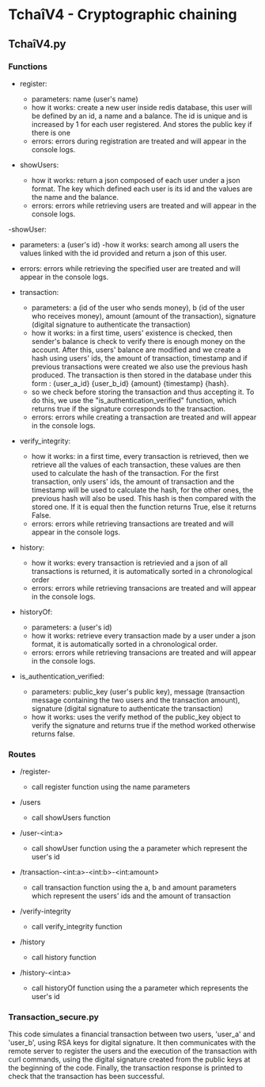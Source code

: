 
# TchaîV4 - Cryptographic chaining

## TchaîV4.py

### Functions

- register: 
  - parameters: name (user's name)
  - how it works: create a new user inside redis database, this user will be defined by an id, a name and a balance. The id is unique and is increased by 1 for each user registered. And stores the public key if there is one
  - errors: errors during registration are treated and will appear in the console logs.

- showUsers:
  - how it works: return a json composed of each user under a json format. The key which defined each user is its id and the values are the name and the balance.
  - errors: errors while retrieving users are treated and will appear in the console logs.

-showUser:
  - parameters: a (user's id)
  -how it works: search among all users the values linked with the id provided and return a json of this user.
  - errors: errors while retrieving the specified user are treated and will appear in the console logs.

- transaction:
  - parameters: a (id of the user who sends money), b (id of the user who receives money), amount (amount of the transaction), signature (digital signature to authenticate the transaction)
  - how it works: in a first time, users' existence is checked, then sender's balance is check to verify there is enough money on the account. After this, users' balance are modified and we create a hash using users' ids, the amount of transaction, timestamp and if previous transactions were created we also use the previous hash produced. The transaction is then stored in the database under this form : {user_a_id} {user_b_id} {amount} {timestamp} {hash}.
  - so we check before storing the transaction and thus accepting it. To do this, we use the "is_authentication_verified" function, which returns true if the signature corresponds to the transaction.
  - errors: errors while creating a transaction are treated and will appear in the console logs.

- verify_integrity:
  - how it works: in a first time, every transaction is retrieved, then we retrieve all the values of each transaction, these values are then used to calculate the hash of the transaction. For the first transaction, only users' ids, the amount of transaction and the timestamp will be used to calculate the hash, for the other ones, the previous hash will also be used. This hash is then compared with the stored one. If it is equal then the function returns True, else it returns False.
  - errors: errors while retrieving transactions are treated and will appear in the console logs.

- history: 
  - how it works: every transaction is retrievied and a json of all transactions is returned, it is automatically sorted in a chronological order
  - errors: errors while retrieving transacions are treated and will appear in the console logs. 

- historyOf:
  - parameters: a (user's id)
  - how it works: retrieve every transaction made by a user under a json format, it is automatically sorted in a chronological order.
  - errors: errors while retrieving transacions are treated and will appear in the console logs.

- is_authentication_verified:
  - parameters: public_key (user's public key), message (transaction message containing the two users and the transaction amount), signature (digital signature to authenticate the transaction)
  - how it works: uses the verify method of the public_key object to verify the signature and returns true if the method worked otherwise returns false.




### Routes

- /register-<name>
  - call register function using the name parameters

- /users
  - call showUsers function

- /user-\<int:a>
  - call showUser function using the a parameter which represent the user's id

- /transaction-\<int:a>-\<int:b>-\<int:amount>
  - call transaction function using the a, b and amount parameters which represent the users' ids and the amount of transaction

- /verify-integrity
  - call verify_integrity function

- /history
  - call history function

- /history-\<int:a>
  - call historyOf function using the a parameter which represents the user's id

### Transaction_secure.py
This code simulates a financial transaction between two users, 'user_a' and 'user_b', using RSA keys for digital signature. It then communicates with the remote server to register the users and the execution of the transaction with curl commands, using the digital signature created from the public keys at the beginning of the code. Finally, the transaction response is printed to check that the transaction has been successful.
